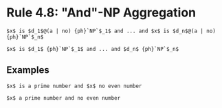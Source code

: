 Rule 4.8: "And"-NP Aggregation
==============================


```{rewrite-rule}
$x$ is $d_1$@(a | no) {ph}`NP`$_1$ and ... and $x$ is $d_n$@(a | no) {ph}`NP`$_n$

$x$ is $d_1$ {ph}`NP`$_1$ and ... and $d_n$ {ph}`NP`$_n$
```

Examples
--------

```{rewrite-rule}
$x$ is a prime number and $x$ no even number

$x$ a prime number and no even number
```


